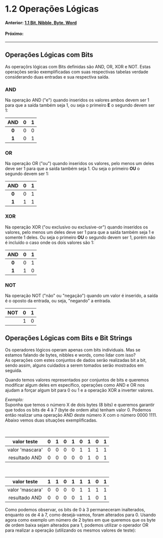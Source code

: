 <link rel="stylesheet" href="css/style.css">

# 1.2 Operações Lógicas 



#### Anterior: [1.1 Bit, Nibble, Byte, Word](./estruturas.md)
#### Próximo: []()

---

## Operações Lógicas com Bits

As operaçõrs lógicas com Bits definidas são AND, OR, XOR e NOT. Estas operações serão exemplificadas com suas respectivas tabelas verdade considerando duas entradas e sua respectiva saída.

### AND
Na operação AND ("e") quando inseridos os valores ambos devem ser 1 para que a saída também seja 1, ou seja o primeiro **E** o segundo devem ser 1:  
  
|AND|0|1|
|:---:|:---:|:---:|
|**0**|0|0|
|**1**|0|1|

### OR
Na operação OR ("ou") quando inseridos os valores, pelo menos um deles deve ser 1 para que a saída também seja 1. Ou seja o primeiro **OU** o segundo devem ser 1:  
  
|AND|0|1|
|:---:|:---:|:---:|
|**0**|0|1|
|**1**|1|1|


### XOR
Na operação XOR ("ou exclusivo ou exclusive-or") quando inseridos os valores, pelo menos um deles deve ser 1 para que a saída também seja 1 e somente 1 deles. Ou seja o primeiro **OU** o segundo devem ser 1, porém não é incluído o caso onde os dois valores são 1:  
  
|AND|0|1|
|:---:|:---:|:---:|
|**0**|0|1|
|**1**|1|0|

### NOT
Na operação NOT ("não" ou "negação") quando um valor é inserido, a saída é o oposto da entrada, ou seja, "negando" a entrada.
  
|NOT|0|1|
|:---:|:---:|:---:|
||1|0|

## Operações Lógicas com Bits e Bit Strings

Os operadores lógicos operam apenas com bits individuais. Mas se estamos falando de bytes, nibbles e words, como lidar com isso?  
As operações com estes conjuntos de dados serão realizadas bit a bit, sendo assim, alguns cuidados a serem tomados serão mostrados em seguida.  

Quando temos valores representados por conjuntos de bits e queremos modificar algum deles em específico, operações como AND e OR nos ajudam a forçar algum bit para 0 ou 1 e a operação XOR a inverter valores.  

*Exemplo:*  
Suponha que temos o número X de dois bytes (8 bits) e queremos garantir que todos os bits de 4 à 7 (byte de ordem alta) tenham valor 0. Podemos então realizar uma operação AND deste número X com o número 0000 1111. Abaixo vemos duas situações exemplificadas.  

<br />

|valor teste|0|1|0|1|0|1|0|1|
|:-:|:-:|:-:|:-:|:-:|:-:|:-:|:-:|:-:|
|valor 'mascara'|0|0|0|0|1|1|1|1|
|resultado AND|0|0|0|0|0|1|0|1|  

<br />  

|valor teste|1|1|0|1|1|1|0|1|
|:-:|:-:|:-:|:-:|:-:|:-:|:-:|:-:|:-:|
|valor 'mascara'|0|0|0|0|1|1|1|1|
|resultado AND|0|0|0|0|1|1|0|1|

Como podemos observar, os bits de 0 à 3 permaneceram inalterados, enquanto os de 4 à 7, como desejá-vamos, foram alterados para 0. Usando agora como exemplo um número de 2 bytes em que queremos que os byte de ordem baixa sejam alterados para 1, podemos utilizar o operador OR para realizar a operação (utilizando os mesmos valores de teste):  

